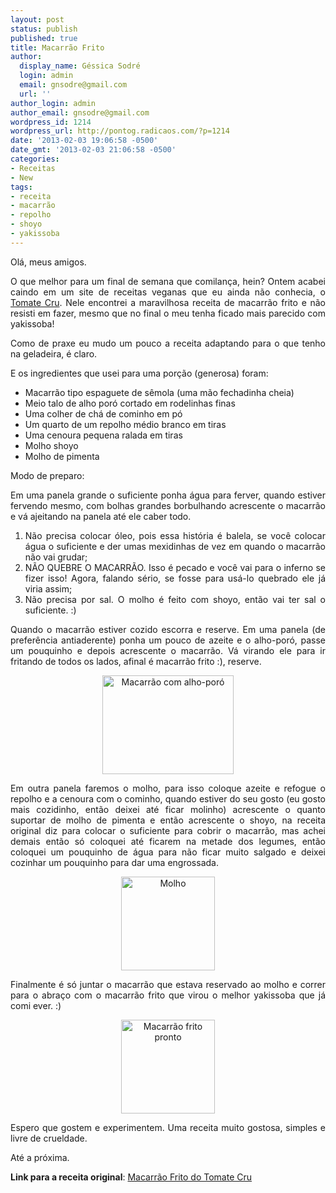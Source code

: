 ```yaml
---
layout: post
status: publish
published: true
title: Macarrão Frito
author:
  display_name: Géssica Sodré
  login: admin
  email: gnsodre@gmail.com
  url: ''
author_login: admin
author_email: gnsodre@gmail.com
wordpress_id: 1214
wordpress_url: http://pontog.radicaos.com/?p=1214
date: '2013-02-03 19:06:58 -0500'
date_gmt: '2013-02-03 21:06:58 -0500'
categories:
- Receitas
- New
tags:
- receita
- macarrão
- repolho
- shoyo
- yakissoba
---
```

<p style="text-align: justify;">Olá, meus amigos.</p>
<p style="text-align: justify;">O que melhor para um final de semana que comilança, hein? Ontem acabei caindo em um site de receitas veganas que eu ainda não conhecia, o <a title="Tomate Cru" href="http://tomate-cru.blogspot.com.br/" target="_blank">Tomate Cru</a>. Nele encontrei a maravilhosa receita de macarrão frito e não resisti em fazer, mesmo que no final o meu tenha ficado mais parecido com yakissoba!</p>
<p style="text-align: justify;">Como de praxe eu mudo um pouco a receita adaptando para o que tenho na geladeira, é claro.</p>
<p style="text-align: justify;">E os ingredientes que usei para uma porção (generosa) foram:</p>
<ul style="text-align: justify;">
<li><span style="line-height: 13px;">Macarrão tipo espaguete de sêmola (uma mão fechadinha cheia)</span></li>
<li>Meio talo de alho poró cortado em rodelinhas finas</li>
<li>Uma colher de chá de cominho em pó</li>
<li>Um quarto de um repolho médio branco em tiras</li>
<li>Uma cenoura pequena ralada em tiras</li>
<li>Molho shoyo</li>
<li>Molho de pimenta</li>
</ul>
<p style="text-align: justify;">Modo de preparo:</p>
<p style="text-align: justify;">Em uma panela grande o suficiente ponha água para ferver, quando estiver fervendo mesmo, com bolhas grandes borbulhando acrescente o macarrão e vá ajeitando na panela até ele caber todo.</p>
<ol style="text-align: justify;">
<li>Não precisa colocar óleo, pois essa história é balela, se você colocar água o suficiente e der umas mexidinhas de vez em quando o macarrão não vai grudar;</li>
<li>NÃO QUEBRE O MACARRÃO. Isso é pecado e você vai para o inferno se fizer isso! Agora, falando sério, se fosse para usá-lo quebrado ele já viria assim;</li>
<li>Não precisa por sal. O molho é feito com shoyo, então vai ter sal o suficiente. :)</li>
</ol>
<p style="text-align: justify;">Quando o macarrão estiver cozido escorra e reserve. Em uma panela (de preferência antiaderente) ponha um pouco de azeite e o alho-poró, passe um pouquinho e depois acrescente o macarrão. Vá virando ele para ir fritando de todos os lados, afinal é macarrão frito :), reserve.</p>
<p style="text-align: center;"><a href="http://pontog.radicaos.com/wp-content/uploads/2013/02/2013-02-02-14.51.06.jpg"><img class="aligncenter  wp-image-1215" alt="Macarrão com alho-poró" src="http://pontog.radicaos.com/wp-content/uploads/2013/02/2013-02-02-14.51.06-300x225.jpg" width="210" height="158" /></a></p>
<p style="text-align: justify;">Em outra panela faremos o molho, para isso coloque azeite e refogue o repolho e a cenoura com o cominho, quando estiver do seu gosto (eu gosto mais cozidinho, então deixei até ficar molinho) acrescente o quanto suportar de molho de pimenta e então acrescente o shoyo, na receita original diz para colocar o suficiente para cobrir o macarrão, mas achei demais então só coloquei até ficarem na metade dos legumes, então coloquei um pouquinho de água para não ficar muito salgado e deixei cozinhar um pouquinho para dar uma engrossada.</p>
<p style="text-align: center;"><a href="http://pontog.radicaos.com/wp-content/uploads/2013/02/IMG_20130202_210148.jpg"><img class="aligncenter size-thumbnail wp-image-1216" alt="Molho" src="http://pontog.radicaos.com/wp-content/uploads/2013/02/IMG_20130202_210148-150x150.jpg" width="150" height="150" /></a></p>
<p style="text-align: justify;">Finalmente é só juntar o macarrão que estava reservado ao molho e correr para o abraço com o macarrão frito que virou o melhor yakissoba que já comi ever. :)</p>
<p style="text-align: center;"><a href="http://pontog.radicaos.com/wp-content/uploads/2013/02/2013-02-02-14.54.20.jpg"><img class="size-thumbnail wp-image-1217 aligncenter" alt="Macarrão frito pronto" src="http://pontog.radicaos.com/wp-content/uploads/2013/02/2013-02-02-14.54.20-150x150.jpg" width="150" height="150" /></a></p>
<p style="text-align: justify;">Espero que gostem e experimentem. Uma receita muito gostosa, simples e livre de crueldade.</p>
<p style="text-align: justify;">Até a próxima.</p>
<p style="text-align: justify;"><strong>Link para a receita original</strong>: <a title="Macarrão frito" href="http://tomate-cru.blogspot.com.br/2012_08_01_archive.html" target="_blank">Macarrão Frito do Tomate Cru</a></p>
